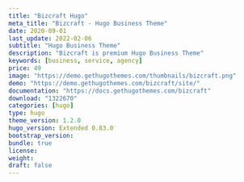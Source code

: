 ```yaml
---
title: "Bizcraft Hugo"
meta_title: "Bizcraft - Hugo Business Theme"
date: 2020-09-01
last_update: 2022-02-06
subtitle: "Hugo Business Theme"
description: "Bizcraft is premium Hugo Business Theme"
keywords: [business, service, agency]
price: 49
image: "https://demo.gethugothemes.com/thumbnails/bizcraft.png"
demo: "https://demo.gethugothemes.com/bizcraft/site/"
documentation: "https://docs.gethugothemes.com/bizcraft"
download: "1322670"
categories: [hugo]
type: hugo
theme_version: 1.2.0
hugo_version: Extended 0.83.0
bootstrap_version:
bundle: true
license:
weight:
draft: false
---
```

